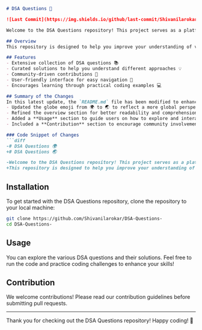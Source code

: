 ```markdown
# DSA Questions 🚀

![Last Commit](https://img.shields.io/github/last-commit/Shivanilarokar/DSA-Questions-) ![License](https://img.shields.io/badge/license-MIT-blue)

Welcome to the DSA Questions repository! This project serves as a platform for developers and learners to practice and enhance their skills in Data Structures and Algorithms (DSA).

## Overview
This repository is designed to help you improve your understanding of various data structures and algorithms (DSA) through a collection of questions and solutions.

## Features
- Extensive collection of DSA questions 📚
- Curated solutions to help you understand different approaches 💡
- Community-driven contributions 🤝
- User-friendly interface for easy navigation 🧭
- Encourages learning through practical coding examples 💻

## Summary of the Changes
In this latest update, the `README.md` file has been modified to enhance clarity and improve the overall aesthetics of the documentation. Key changes include:
- Updated the globe emoji from 🌍 to 🌏 to reflect a more global perspective.
- Refined the overview section for better readability and comprehension.
- Added a **Usage** section to guide users on how to explore and interact with the DSA questions and solutions.
- Included a **Contribution** section to encourage community involvement and provide guidelines for contributing to the repository.

### Code Snippet of Changes
```diff
-# DSA Questions 🌍
+# DSA Questions 🌏

-Welcome to the DSA Questions repository! This project serves as a platform for developers and learners to practice and enhance their skills in Data Structures and Algorithms (DSA).
+This repository is designed to help you improve your understanding of various data structures and algorithms (DSA) through a collection of questions and solutions.
```

## Installation
To get started with the DSA Questions repository, clone the repository to your local machine:

```bash
git clone https://github.com/Shivanilarokar/DSA-Questions-
cd DSA-Questions-
```

## Usage
You can explore the various DSA questions and their solutions. Feel free to run the code and practice coding challenges to enhance your skills!

## Contribution
We welcome contributions! Please read our contribution guidelines before submitting pull requests.

---

Thank you for checking out the DSA Questions repository! Happy coding! 🚀
```